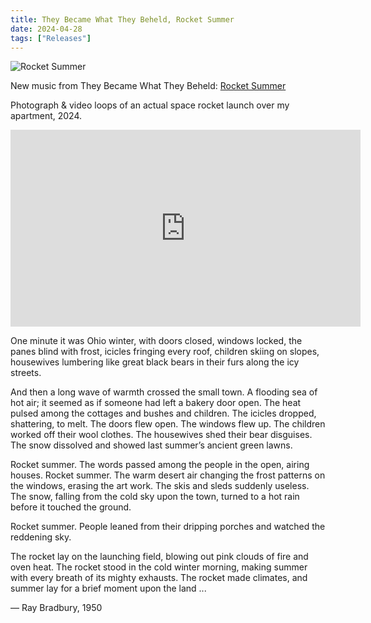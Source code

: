 ```yaml
---
title: They Became What They Beheld, Rocket Summer
date: 2024-04-28
tags: ["Releases"]
---
```


![Rocket Summer](/images/rocket-summer.jpg)

New music from They Became What They Beheld: [Rocket Summer](https://theybecamewhattheybeheld.bandcamp.com/album/rocket-summer)

Photograph & video loops of an actual space rocket launch over my apartment, 2024.

<iframe width="560" height="315" src="https://www.youtube.com/embed/7fMIaOFiwhM?si=SfrXMEKmxQzNKdVl" title="YouTube video player" frameborder="0" allow="accelerometer; autoplay; clipboard-write; encrypted-media; gyroscope; picture-in-picture; web-share" referrerpolicy="strict-origin-when-cross-origin" allowfullscreen></iframe>

One minute it was Ohio winter, with doors closed, windows locked, the panes blind with frost, icicles fringing every roof, children skiing on slopes, housewives lumbering like great black bears in their furs along the icy streets.

And then a long wave of warmth crossed the small town. A flooding sea of hot air; it seemed as if someone had left a bakery door open. The heat pulsed among the cottages and bushes and children. The icicles dropped, shattering, to melt. The doors flew open. The windows flew up. The children worked off their wool clothes. The housewives shed their bear disguises. The snow dissolved and showed last summer’s ancient green lawns.

Rocket summer. The words passed among the people in the open, airing houses. Rocket summer. The warm desert air changing the frost patterns on the windows, erasing the art work. The skis and sleds suddenly useless. The snow, falling from the cold sky upon the town, turned to a hot rain before it touched the ground.

Rocket summer. People leaned from their dripping porches and watched the reddening sky.

The rocket lay on the launching field, blowing out pink clouds of fire and oven heat. The rocket stood in the cold winter morning, making summer with every breath of its mighty exhausts. The rocket made climates, and summer lay for a brief moment upon the land ...

— Ray Bradbury, 1950
